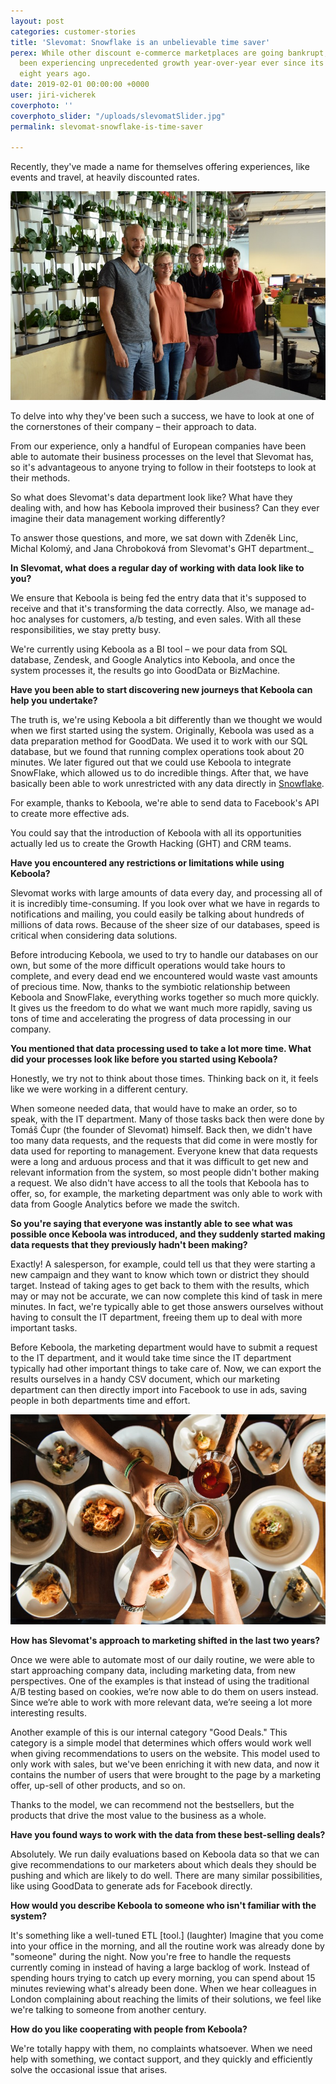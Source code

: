 ```yaml
---
layout: post
categories: customer-stories
title: 'Slevomat: Snowflake is an unbelievable time saver'
perex: While other discount e-commerce marketplaces are going bankrupt, Slevomat has
  been experiencing unprecedented growth year-over-year ever since its humble beginnings
  eight years ago.
date: 2019-02-01 00:00:00 +0000
user: jiri-vicherek
coverphoto: ''
coverphoto_slider: "/uploads/slevomatSlider.jpg"
permalink: slevomat-snowflake-is-time-saver

---
```

Recently, they've made a name for themselves offering experiences, like events and travel, at heavily discounted rates.

![](/uploads/Slevomat_1.jpeg)

To delve into why they've been such a success, we have to look at one of the cornerstones of their company – their approach to data.

From our experience, only a handful of European companies have been able to automate their business processes on the level that Slevomat has, so it's advantageous to anyone trying to follow in their footsteps to look at their methods.

So what does Slevomat's data department look like? What have they dealing with, and how has Keboola improved their business? Can they ever imagine their data management working differently?

To answer those questions, and more, we sat down with Zdeněk Linc, Michal Kolomý, and Jana Chroboková from Slevomat's GHT department._

**In Slevomat, what does a regular day of working with data look like to you?**

We ensure that Keboola is being fed the entry data that it's supposed to receive and that it's transforming the data correctly. Also, we manage ad-hoc analyses for customers, a/b testing, and even sales. With all these responsibilities, we stay pretty busy.

We're currently using Keboola as a BI tool – we pour data from SQL database, Zendesk, and Google Analytics into Keboola, and once the system processes it, the results go into GoodData or BizMachine.

**Have you been able to start discovering new journeys that Keboola can help you undertake?**

The truth is, we're using Keboola a bit differently than we thought we would when we first started using the system. Originally, Keboola was used as a data preparation method for GoodData. We used it to work with our SQL database, but we found that running complex operations took about 20 minutes. We later figured out that we could use Keboola to integrate SnowFlake, which allowed us to do incredible things. After that, we have basically been able to work unrestricted with any data directly in [Snowflake](https://snowflake.com).

For example, thanks to Keboola, we're able to send data to Facebook's API to create more effective ads.

You could say that the introduction of Keboola with all its opportunities actually led us to create the Growth Hacking (GHT) and CRM teams.

**Have you encountered any restrictions or limitations while using Keboola?**

Slevomat works with large amounts of data every day, and processing all of it is incredibly time-consuming. If you look over what we have in regards to notifications and mailing, you could easily be talking about hundreds of millions of data rows. Because of the sheer size of our databases, speed is critical when considering data solutions.

Before introducing Keboola, we used to try to handle our databases on our own, but some of the more difficult operations would take hours to complete, and every dead end we encountered would waste vast amounts of precious time. Now, thanks to the symbiotic relationship between Keboola and SnowFlake, everything works together so much more quickly. It gives us the freedom to do what we want much more rapidly, saving us tons of time and accelerating the progress of data processing in our company.

**You mentioned that data processing used to take a lot more time. What did your processes look like before you started using Keboola?**

Honestly, we try not to think about those times. Thinking back on it, it feels like we were working in a different century.

When someone needed data, that would have to make an order, so to speak, with the IT department. Many of those tasks back then were done by Tomáš Čupr (the founder of Slevomat) himself. Back then, we didn't have too many data requests, and the requests that did come in were mostly for data used for reporting to management. Everyone knew that data requests were a long and arduous process and that it was difficult to get new and relevant information from the system, so most people didn't bother making a request. We also didn't have access to all the tools that Keboola has to offer, so, for example, the marketing department was only able to work with data from Google Analytics before we made the switch.

**So you're saying that everyone was instantly able to see what was possible once Keboola was introduced, and they suddenly started making data requests that they previously hadn't been making?**

Exactly! A salesperson, for example, could tell us that they were starting a new campaign and they want to know which town or district they should target. Instead of taking ages to get back to them with the results, which may or may not be accurate, we can now complete this kind of task in mere minutes. In fact, we're typically able to get those answers ourselves without having to consult the IT department, freeing them up to deal with more important tasks.

Before Keboola, the marketing department would have to submit a request to the IT department, and it would take time since the IT department typically had other important things to take care of. Now, we can export the results ourselves in a handy CSV document, which our marketing department can then directly import into Facebook to use in ads, saving people in both departments time and effort.

![](/uploads/Slevomat_2.jpeg)

**How has Slevomat's approach to marketing shifted in the last two years?**

Once we were able to automate most of our daily routine, we were able to start approaching company data, including marketing data, from new perspectives. One of the examples is that instead of using the traditional A/B testing based on cookies, we’re now able to do them on users instead. Since we’re able to work with more relevant data, we’re seeing a lot more interesting results.

Another example of this is our internal category "Good Deals." This category is a simple model that determines which offers would work well when giving recommendations to users on the website. This model used to only work with sales, but we've been enriching it with new data, and now it contains the number of users that were brought to the page by a marketing offer, up-sell of other products, and so on.

Thanks to the model, we can recommend not the bestsellers, but the products that drive the most value to the business as a whole.

**Have you found ways to work with the data from these best-selling deals?**

Absolutely. We run daily evaluations based on Keboola data so that we can give recommendations to our marketers about which deals they should be pushing and which are likely to do well. There are many similar possibilities, like using GoodData to generate ads for Facebook directly.

**How would you describe Keboola to someone who isn't familiar with the system?**

It's something like a well-tuned ETL \[tool.\] (laughter) Imagine that you come into your office in the morning, and all the routine work was already done by "someone" during the night. Now you're free to handle the requests currently coming in instead of having a large backlog of work. Instead of spending hours trying to catch up every morning, you can spend about 15 minutes reviewing what's already been done. When we hear colleagues in London complaining about reaching the limits of their solutions, we feel like we're talking to someone from another century.

**How do you like cooperating with people from Keboola?**

We're totally happy with them, no complaints whatsoever. When we need help with something, we contact support, and they quickly and efficiently solve the occasional issue that arises.